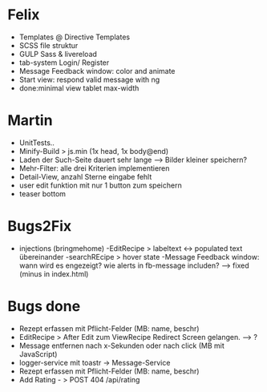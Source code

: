 ﻿# Felix

- Templates @ Directive Templates
- SCSS file struktur
- GULP Sass & livereload 
- tab-system Login/ Register
- Message Feedback window: color and animate
- Start view: respond valid message with ng
- done:minimal view tablet max-width

# Martin
- UnitTests..
- Minify-Build > js.min (1x head, 1x body@end)
- Laden der Such-Seite dauert sehr lange --> Bilder kleiner speichern?
- Mehr-Filter: alle drei Kriterien implementieren
- Detail-View, anzahl Sterne eingabe fehlt
- user edit funktion mit nur 1 button zum speichern
- teaser bottom

# Bugs2Fix
- injections (bringmehome)
-EditRecipe > labeltext <-> populated text übereinander
-searchREcipe > hover state
-Message Feedback window: wann wird es engezeigt? wie alerts in fb-message includen? --> fixed (minus in index.html)


# Bugs done
- Rezept erfassen mit Pflicht-Felder (MB: name, beschr)
- EditRecipe > After Edit zum ViewRecipe Redirect Screen gelangen. --> ?
- Message entfernen nach x-Sekunden oder nach click             (MB mit JavaScript)
- logger-service mit toastr -> Message-Service
- Rezept erfassen mit Pflicht-Felder (MB: name, beschr)
- Add Rating - > POST 404 /api/rating
